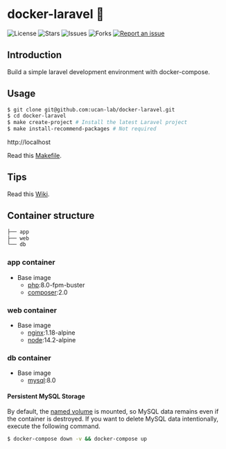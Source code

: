 # docker-laravel 🐳

![License](https://img.shields.io/github/license/tquangdo/vue2-laravel8-realtime-chat?color=f05340)
![Stars](https://img.shields.io/github/stars/tquangdo/vue2-laravel8-realtime-chat?color=f05340)
![Issues](https://img.shields.io/github/issues/tquangdo/vue2-laravel8-realtime-chat?color=f05340)
![Forks](https://img.shields.io/github/forks/tquangdo/vue2-laravel8-realtime-chat?color=f05340)
[![Report an issue](https://img.shields.io/badge/Support-Issues-green)](https://github.com/tquangdo/vue2-laravel8-realtime-chat/issues/new)

## Introduction

Build a simple laravel development environment with docker-compose.

## Usage

```bash
$ git clone git@github.com:ucan-lab/docker-laravel.git
$ cd docker-laravel
$ make create-project # Install the latest Laravel project
$ make install-recommend-packages # Not required
```

http://localhost

Read this [Makefile](https://github.com/ucan-lab/docker-laravel/blob/master/Makefile).

## Tips

Read this [Wiki](https://github.com/ucan-lab/docker-laravel/wiki).

## Container structure

```bash
├── app
├── web
└── db
```

### app container

- Base image
  - [php](https://hub.docker.com/_/php):8.0-fpm-buster
  - [composer](https://hub.docker.com/_/composer):2.0

### web container

- Base image
  - [nginx](https://hub.docker.com/_/nginx):1.18-alpine
  - [node](https://hub.docker.com/_/node):14.2-alpine

### db container

- Base image
  - [mysql](https://hub.docker.com/_/mysql):8.0

#### Persistent MySQL Storage

By default, the [named volume](https://docs.docker.com/compose/compose-file/#volumes) is mounted, so MySQL data remains even if the container is destroyed.
If you want to delete MySQL data intentionally, execute the following command.

```bash
$ docker-compose down -v && docker-compose up
```
